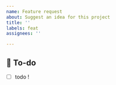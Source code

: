 ```yaml
---
name: Feature request
about: Suggest an idea for this project
title: ''
labels: feat
assignees: ''

---
```


## 📝  To-do
<!-- 해야 할 일들을 적어주세요. -->
- [ ] todo !
